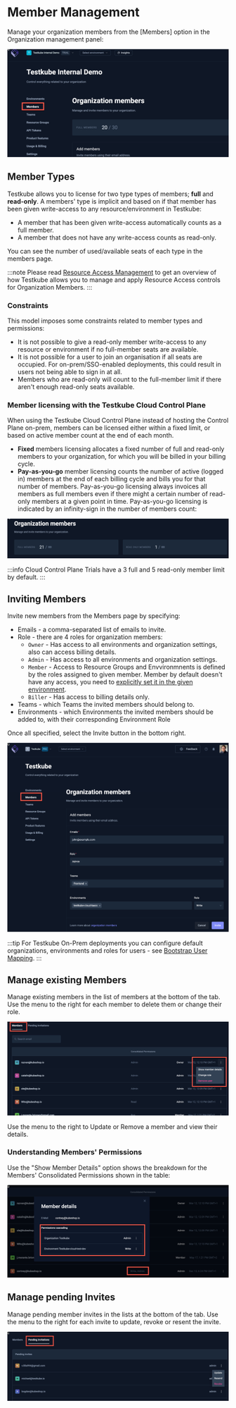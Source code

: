 # Member Management

Manage your organization members from the [Members] option in the Organization management panel:

![Organisation Member Management](images/org-members.png)

## Member Types

Testkube allows you to license for two type types of members; **full** and **read-only**. A members' type 
is implicit and based on if that member has been given write-access to any resource/environment in Testkube: 
- A member that has been given write-access automatically counts as a full member.
- A member that does not have any write-access counts as read-only.

You can see the number of used/available seats of each type in the members page.

:::note
Please read [Resource Access Management](/articles/resource-access-management) to get an overview of how Testkube
allows you to manage and apply Resource Access controls for Organization Members.
:::

### Constraints 

This model imposes some constraints related to member types and permissions:

- It is not possible to give a read-only member write-access to any resource or environment if no 
  full-member seats are available.
- It is not possible for a user to join an organisation if all seats are occupied. For on-prem/SSO-enabled
  deployments, this could result in users not being able to sign in at all.
- Members who are read-only will count to the full-member limit if there aren't enough read-only seats available.

### Member licensing with the Testkube Cloud Control Plane

When using the Testkube Cloud Control Plane instead of hosting the Control Plane on-prem, members can be
licensed either within a fixed limit, or based on active member count at the end of each month.

- **Fixed** members licensing allocates a fixed number of full and read-only members to your organization, for which
  you will be billed in your billing cycle.
- **Pay-as-you-go** member licensing counts the number of active (logged in) members at the end of each 
  billing cycle and bills you for that number of members. Pay-as-you-go licensing always invoices all members as full
  members even if there might a certain number of read-only members at a given point in time. Pay-as-you-go licensing
  is indicated by an infinity-sign in the number of members count:

![Pay-as-you-go Member Count](images/infinite-org-members.png)

:::info
Cloud Control Plane Trials have a 3 full and 5 read-only member limit by default.
:::

## Inviting Members

Invite new members from the Members page by specifying: 
- Emails - a comma-separated list of emails to invite.
- Role - there are 4 roles for organization members:
  - `Owner` - Has access to all environments and organization settings, also can access billing details.
  - `Admin` - Has access to all environments and organization settings.
  - `Member` - Access to Resource Groups and Envvironmnents is defined by the roles assigned to given member. 
     Member by default doesn't have any access, you need to [explicitly set it in the given environment](environment-management.md). 
  - `Biller` - Has access to billing details only.
- Teams - which Teams the invited members should belong to.
- Environments - which Environments the invited members should be added to, with their corresponding Environment Role

Once all specified, select the Invite button in the bottom right.

![Organization Member Invite](../../img/organization-members.png)

:::tip
For Testkube On-Prem deployments you can configure default organizations, environments and roles for users - see 
[Bootstrap User Mapping](/articles/install/advanced-install#bootstrap-user-mapping).
:::

## Manage existing Members

Manage existing members in the list of members at the bottom of the tab. Use the menu to the right for 
each member to delete them or change their role.

![Organization Members](../../img/org-members-list.png)

Use the menu to the right to Update or Remove a member and view their details.

### Understanding Members' Permissions

Use the "Show Member Details" option shows the breakdown for the Members' Consolidated Permissions shown in the table:

![Member Permissions](images/member-permissions.png)

## Manage pending Invites

Manage pending member invites in the lists at the bottom of the tab. Use the menu to the right for
each invite to update, revoke or resent the invite.

![Organization Invites](../../img/organization-invites.png)

